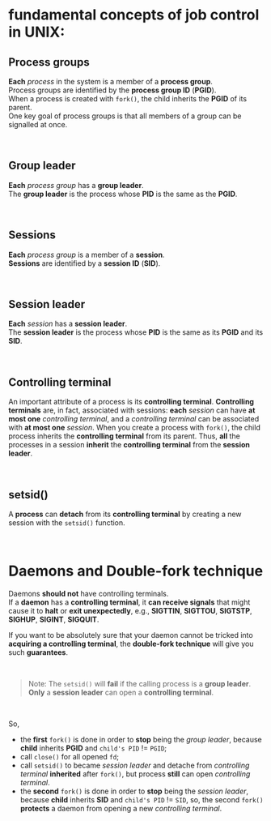 # fundamental concepts of job control in UNIX:

## Process groups
**Each** *process* in the system is a member of a **process group**.<br>
Process groups are identified by the **process group ID** (**PGID**).<br>
When a process is created with `fork()`, the child inherits the **PGID** of its parent.<br>
One key goal of process groups is that all members of a group can be signalled at once.<br>

<br>

## Group leader
**Each** *process group* has a **group leader**.<br>
The **group leader** is the process whose **PID** is the same as the **PGID**.<br>

<br>

## Sessions
**Each** *process group* is a member of a **session**.<br>
**Sessions** are identified by a **session ID** (**SID**).<br>

<br>

## Session leader
**Each** *session* has a **session leader**.<br>
The **session leader** is the process whose **PID** is the same as its **PGID** and its **SID**.<br>

<br>

## Controlling terminal
An important attribute of a process is its **controlling terminal**.
**Controlling terminals** are, in fact, associated with sessions: **each** *session* can have **at most one** *controlling terminal*, and a *controlling terminal* can be associated with **at most one** *session*.
When you create a process with `fork()`, the child process inherits the **controlling terminal** from its parent.
Thus, **all** the processes in a session **inherit** the **controlling terminal** from the **session leader**.

<br>

## setsid()
A **process** can **detach** from its **controlling terminal** by creating a new session with the `setsid()` function.

<br>

# Daemons and Double-fork technique
Daemons **should not** have controlling terminals.<br>
If a **daemon** has a **controlling terminal**, it **can receive signals** that might cause it to **halt** or **exit unexpectedly**, e.g., **SIGTTIN**, **SIGTTOU**, **SIGTSTP**, **SIGHUP**, **SIGINT**, **SIGQUIT**.<br>

If you want to be absolutely sure that your daemon cannot be tricked into **acquiring a controlling terminal**, the **double-fork technique** will give you such **guarantees**.

<br>

> Note:
> The `setsid()` will **fail** if the calling process is a **group leader**.
> **Only** a **session leader** can open a **controlling terminal**.

<br>

So, 
- the **first** `fork()` is done in order to **stop** being the *group leader*, because **child** inherits **PGID** and `child's PID` != `PGID`;
- call `close()` for all opened `fd`;
- call `setsid()` to became *session leader* and detache from *controlling terminal* **inherited** after `fork()`, but process **still** can open *controlling terminal*.
- the **second** `fork()` is done in order to **stop** being the *session leader*, because **child** inherits **SID** and `child's PID` != `SID`, so, the second `fork()` **protects** a daemon from opening a new *controlling terminal*.

